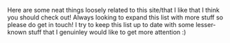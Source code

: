 Here are some neat things loosely related to this site/that I like that I think you should check
out! Always looking to expand this list with more stuff so please do get in touch! I try to keep 
this list up to date with some lesser-known stuff that I genuinley would like to get more attention
:)